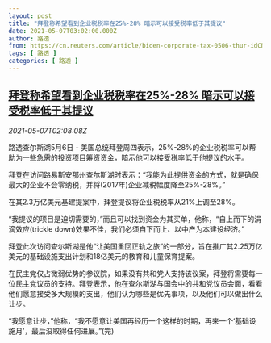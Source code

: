 ```yaml
---
layout: post
title: "拜登称希望看到企业税税率在25%-28% 暗示可以接受税率低于其提议"
date: 2021-05-07T03:02:00.000Z
author: 路透
from: https://cn.reuters.com/article/biden-corporate-tax-0506-thur-idCNKBS2CO05E
tags: [ 路透 ]
categories: [ 路透 ]
---
```

<!--1620356520000-->
[拜登称希望看到企业税税率在25%-28% 暗示可以接受税率低于其提议](https://cn.reuters.com/article/biden-corporate-tax-0506-thur-idCNKBS2CO05E)
------

<div>
<div><i>2021-05-07T02:08:08Z</i></div><p>路透查尔斯湖5月6日 - 美国总统拜登周四表示，25%-28%的企业税税率可以帮助为一些急需的投资项目筹资资金，暗示他可以接受税率低于他提议的水平。</p><p>拜登在访问路易斯安那州查尔斯湖时表示：“我能为此提供资金的方式，就是确保最大的企业不会零纳税，并将(2017年)企业减税幅度降至25%-28%。”</p><p>在其2.3万亿美元基建提案中，拜登提议将企业税税率从21%上调至28%。</p><p>“我提议的项目是迫切需要的，”而且可以找到资金为其买单，他称，“自上而下的涓滴效应(trickle down)效果不佳，我们必须自下而上、以中产为本建设经济。”</p><p>拜登此次访问查尔斯湖是他“让美国重回正轨之旅”的一部分，旨在推广其2.25万亿美元的基础设施支出计划和18亿美元的教育和儿童保育提案。</p><p>在民主党仅占微弱优势的参议院，如果没有共和党人支持该议案，拜登将需要每一位民主党议员的支持。拜登表示，他在查尔斯湖与国会中的共和党议员会面，看看他们愿意接受多大规模的支出，他们认为哪些是优先事项，以及他们可以做出什么让步。</p><p>“我愿意让步，”他称，“我不愿意让美国再经历一个这样的时期，再来一个‘基础设施月’，最后没取得任何进展。”(完)　</p>
</div>
